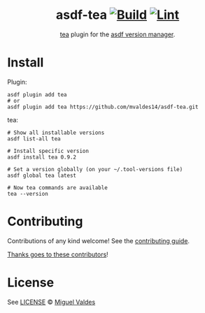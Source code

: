 <div align="center">

# asdf-tea [![Build](https://github.com/mvaldes14/asdf-tea/actions/workflows/build.yml/badge.svg)](https://github.com/mvaldes14/asdf-tea/actions/workflows/build.yml) [![Lint](https://github.com/mvaldes14/asdf-tea/actions/workflows/lint.yml/badge.svg)](https://github.com/mvaldes14/asdf-tea/actions/workflows/lint.yml)

[tea](https://github.com/mvaldes14/tea) plugin for the [asdf version manager](https://asdf-vm.com).

</div>

# Install

Plugin:

```shell
asdf plugin add tea
# or
asdf plugin add tea https://github.com/mvaldes14/asdf-tea.git
```

tea:

```shell
# Show all installable versions
asdf list-all tea

# Install specific version
asdf install tea 0.9.2

# Set a version globally (on your ~/.tool-versions file)
asdf global tea latest

# Now tea commands are available
tea --version
```

# Contributing

Contributions of any kind welcome! See the [contributing guide](contributing.md).

[Thanks goes to these contributors](https://github.com/mvaldes14/asdf-tea/graphs/contributors)!

# License

See [LICENSE](LICENSE) © [Miguel Valdes](https://github.com/mvaldes14/)
